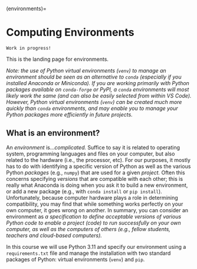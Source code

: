 (environments)=
# Computing Environments

```{warning}
Work in progress!
```

This is the landing page for environments.

_Note: the use of Python virtual environments (`venv`) to manage an environment should be seen as an alternative to `conda` (especially if you installed Anaconda or Miniconda). If you are working primarily with Python packages available on `conda-forge` or PyPI, a `conda` environments will most likely work the same (and can also be easily selected from within VS Code). However, Python virtual environments (`venv`) can be created much more quickly than `conda` environments, and may enable you to manage your Python packages more efficiently in future projects._ 

## What is an environment?

An _environment_ is..._complicated._ Suffice to say it is related to operating system, programming languages and files on your computer, but also related to the hardware (i.e., the processor, etc). For our purposes, it mostly has to do with identifying a specific version of Python as well as the various Python _packages_ (e.g., `numpy`) that are used for a given _project._ Often this concerns specifying _versions_ that are compatible with each other; this is really what Anaconda is doing when you ask it to build a new environment, or add a new package (e.g., with `conda install` or `pip install`). Unfortunately, because computer hardware plays a role in determining compatibility, you may find that while something works perfectly on your own computer, it goes wrong on another. In summary, you can consider an environment as _a specification to define acceptable versions of various Python code to enable a project (code) to run successfully on your own computer, as well as the computers of others (e.g., fellow students, teachers and cloud-based computers)._

In this course we will use Python 3.11 and specify our environment using a `requirements.txt` file and manage the installation with two standard packages of Python: virtual environments (`venv`) and `pip`.
